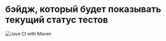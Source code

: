 # бэйдж, который будет показывать текущий статус тестов
![Java CI with Maven](https://github.com/vera-tkacheva/TZ2/actions/workflows/maven.yml/badge.svg)
